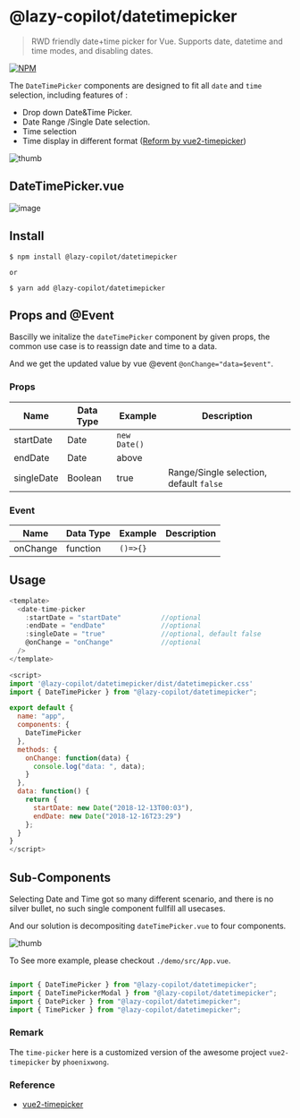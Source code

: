 # @lazy-copilot/datetimepicker

> RWD friendly date+time picker for Vue. Supports date, datetime and time modes, and disabling dates.


[![NPM](https://nodei.co/npm/@lazy-copilot/datetimepicker.png?downloads=true&downloadRank=true)](https://www.npmjs.com/package/@lazy-copilot/datetimepicker)



The `DateTimePicker` components  are designed to fit all  `date` and `time` selection, including features of :
 - Drop down Date&Time Picker.
 - Date Range /Single Date selection.
 - Time selection
 - Time display in different format ([Reform by vue2-timepicker](https://github.com/phoenixwong/vue2-timepicker))


![thumb](https://user-images.githubusercontent.com/5538753/50570395-61f97400-0dc4-11e9-9be2-fdf4e8559a21.jpg)


## DateTimePicker.vue

![image](https://user-images.githubusercontent.com/5538753/50570051-8e59c400-0db5-11e9-9d9c-767dc0dbf947.png)




## Install
```
$ npm install @lazy-copilot/datetimepicker

or 

$ yarn add @lazy-copilot/datetimepicker
```


## Props and @Event
Bascilly we initalize the `dateTimePicker` component by given props, the common use case is to reassign date and time to a data.

And we get the updated value by vue @event `@onChange="data=$event"`.

### Props
|  Name  | Data Type  | Example  | Description  |
|---|---|---|---|
| startDate  |  Date | `new Date()`  |   |
| endDate | Date  | above  |   |
| singleDate  |  Boolean | true   | Range/Single selection, default `false`  |


### Event 

|  Name  | Data Type  | Example  | Description  |
|---|---|---|---|
| onChange  | function  |  `()=>{}` |   |


## Usage

```js
<template>
  <date-time-picker
    :startDate = "startDate"          //optional
    :endDate = "endDate"              //optional
    :singleDate = "true"              //optional, default false
    @onChange = "onChange"            //optional
  />
</template>

<script>
import '@lazy-copilot/datetimepicker/dist/datetimepicker.css'
import { DateTimePicker } from "@lazy-copilot/datetimepicker";

export default {
  name: "app",
  components: {
    DateTimePicker
  },
  methods: {
    onChange: function(data) {
      console.log("data: ", data);
    }
  },
  data: function() {
    return {
      startDate: new Date("2018-12-13T00:03"),
      endDate: new Date("2018-12-16T23:29")
    };
  }
}
</script>

```


## Sub-Components

Selecting Date and Time got so many different scenario, and there is no silver bullet, no such single component fullfill all usecases.

And our solution is decompositing `dateTimePicker.vue` to four components.

![thumb](https://user-images.githubusercontent.com/5538753/50570395-61f97400-0dc4-11e9-9be2-fdf4e8559a21.jpg)


To See more example, please checkout `./demo/src/App.vue`.

```js

import { DateTimePicker } from "@lazy-copilot/datetimepicker";
import { DateTimePickerModal } from "@lazy-copilot/datetimepicker";
import { DatePicker } from "@lazy-copilot/datetimepicker";
import { TimePicker } from "@lazy-copilot/datetimepicker";

```


### Remark
The `time-picker` here is a customized version of the awesome project `vue2-timepicker` by `phoenixwong`.

### Reference
 - [vue2-timepicker](https://github.com/phoenixwong/vue2-timepicker)
